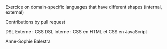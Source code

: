 Exercice on domain-specific languages that have different shapes (internal, external)

Contributions by pull request

DSL Externe : CSS
DSL Interne : CSS en HTML et CSS en JavaScript

Anne-Sophie Balestra

